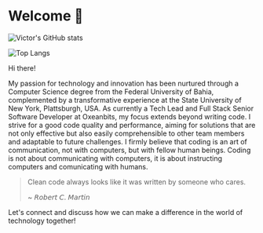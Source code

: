 # Welcome 👋

![Victor's GitHub stats](https://github-readme-stats2-neon.vercel.app/api?username=Victorcorcos&show=prs_merged,prs_merged_percentag&show_icons=true)

![Top Langs](https://github-readme-stats2-neon.vercel.app/api/top-langs/?username=Victorcorcos&hide_progress=true)

Hi there!

My passion for technology and innovation has been nurtured through a Computer Science degree from the Federal University of Bahia, complemented by a transformative experience at the State University of New York, Plattsburgh, USA. As currently a Tech Lead and Full Stack Senior Software Developer at Oxeanbits, my focus extends beyond writing code. I strive for a good code quality and performance, aiming for solutions that are not only effective but also easily comprehensible to other team members and adaptable to future challenges. I firmly believe that coding is an art of communication, not with computers, but with fellow human beings. Coding is not about communicating with computers, it is about instructing computers and comunicating with humans.

> Clean code always looks like it was written by someone who cares.
> 
> ~ 𝘙𝘰𝘣𝘦𝘳𝘵 𝘊. 𝘔𝘢𝘳𝘵𝘪𝘯

Let's connect and discuss how we can make a difference in the world of technology together!
